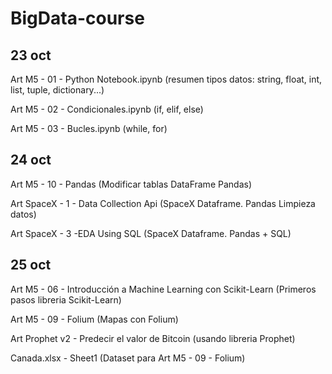 # BigData-course
## 23 oct
Art M5 - 01 - Python Notebook.ipynb (resumen tipos datos: string, float, int, list, tuple, dictionary...)

Art M5 - 02 - Condicionales.ipynb (if, elif, else)

Art M5 - 03 - Bucles.ipynb  (while, for)

## 24 oct

Art M5 - 10 - Pandas (Modificar tablas DataFrame Pandas)

Art SpaceX - 1 - Data Collection Api  (SpaceX Dataframe. Pandas Limpieza datos)

Art SpaceX - 3 -EDA Using SQL (SpaceX Dataframe. Pandas + SQL)


## 25 oct

Art M5 - 06 - Introducción a Machine Learning con Scikit-Learn   (Primeros pasos libreria Scikit-Learn)

Art M5 - 09 - Folium (Mapas con Folium)

Art Prophet v2 - Predecir el valor de Bitcoin (usando libreria Prophet)

Canada.xlsx - Sheet1  (Dataset para Art M5 - 09 - Folium)

